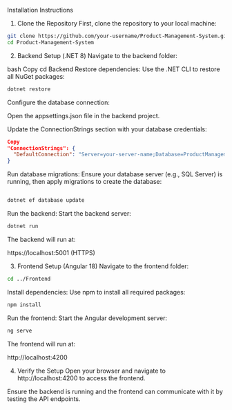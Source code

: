 Installation Instructions
1. Clone the Repository
First, clone the repository to your local machine:

```bash
git clone https://github.com/your-username/Product-Management-System.git
cd Product-Management-System
```

2. Backend Setup (.NET 8)
Navigate to the backend folder:

bash
Copy
cd Backend
Restore dependencies:
Use the .NET CLI to restore all NuGet packages:

```bash
dotnet restore
```

Configure the database connection:

Open the appsettings.json file in the backend project.

Update the ConnectionStrings section with your database credentials:

```json
Copy
"ConnectionStrings": {
  "DefaultConnection": "Server=your-server-name;Database=ProductManagementDB;User Id=your-username;Password=your-password;TrustServerCertificate=True;"
}
```

Run database migrations:
Ensure your database server (e.g., SQL Server) is running, then apply migrations to create the database:

```bash

dotnet ef database update
```

Run the backend:
Start the backend server:

```bash
dotnet run
```

The backend will run at:

https://localhost:5001 (HTTPS)

3. Frontend Setup (Angular 18)
Navigate to the frontend folder:

```bash
cd ../Frontend
```

Install dependencies:
Use npm to install all required packages:

```bash
npm install
```

Run the frontend:
Start the Angular development server:

```bash
ng serve
```
The frontend will run at:

http://localhost:4200

4. Verify the Setup
Open your browser and navigate to http://localhost:4200 to access the frontend.

Ensure the backend is running and the frontend can communicate with it by testing the API endpoints.

